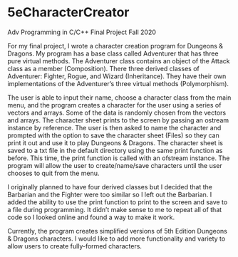 # 5eCharacterCreator

Adv Programming in C/C++
Final Project
Fall 2020

For my final project, I wrote a character creation program for Dungeons & Dragons. My program has a base class called Adventurer that has three pure virtual methods. The Adventurer class contains an object of the Attack class as a member (Composition). There three derived classes of Adventurer: Fighter, Rogue, and Wizard (Inheritance). They have their own implementations of the Adventurer’s three virtual methods (Polymorphism). 

The user is able to input their name, choose a character class from the main menu, and the program creates a character for the user using a series of vectors and arrays. Some of the data is randomly chosen from the vectors and arrays. The character sheet prints to the screen by passing an ostream instance by reference. The user is then asked to name the character and prompted with the option to save the character sheet (Files) so they can print it out and use it to play Dungeons & Dragons. The character sheet is saved to a txt file in the default directory using the same print function as before. This time, the print function is called with an ofstream instance. The program will allow the user to create/name/save characters until the user chooses to quit from the menu.

I originally planned to have four derived classes but I decided that the Barbarian and the Fighter were too similar so I left out the Barbarian. I added the ability to use the print function to print to the screen and save to a file during programming. It didn’t make sense to me to repeat all of that code so I looked online and found a way to make it work.

Currently, the program creates simplified versions of 5th Edition Dungeons & Dragons characters. I would like to add more functionality and variety to allow users to create fully-formed characters.
